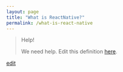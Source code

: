 ```yaml
---
layout: page
title: "What is ReactNative?"
permalink: /what-is-react-native
---
```


> Help! 
> 
> We need help. Edit this definition <a href="https://github.com/and-digital/tech-definitions/blog/master/definitions/mobile/react-native.md">here</a>.

<p class="edit-term"><a href="https://github.com/and-digital/tech-definitions/blog/master/definitions/mobile/react-native.md">edit</a></p>

